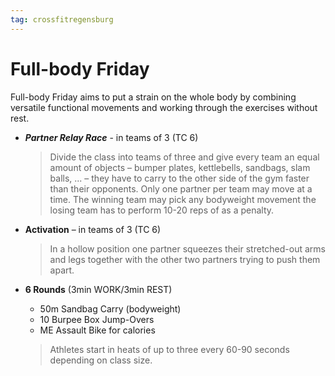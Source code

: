 ```yaml
---
tag: crossfitregensburg
---
```


# Full-body Friday

Full-body Friday aims to put a strain on the whole body by combining versatile functional movements and working through the exercises without rest.

- **_Partner Relay Race_** - in teams of 3 (TC 6)

  > Divide the class into teams of three and give every team an equal amount of objects – bumper plates, kettlebells, sandbags, slam balls, ... – they have to carry to the other side of the gym faster than their opponents. Only one partner per team may move at a time. The winning team may pick any bodyweight movement the losing team has to perform 10-20 reps of as a penalty.

- **Activation** – in teams of 3 (TC 6)

  > In a hollow position one partner squeezes their stretched-out arms and legs together with the other two partners trying to push them apart.

- **6 Rounds** (3min WORK/3min REST)

  - 50m Sandbag Carry (bodyweight)
  - 10 Burpee Box Jump-Overs
  - ME Assault Bike for calories

  > Athletes start in heats of up to three every 60-90 seconds depending on class size.
